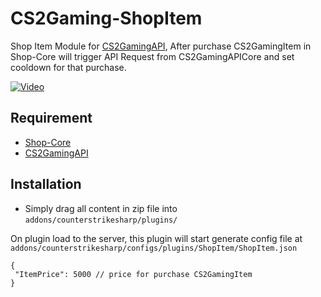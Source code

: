 # CS2Gaming-ShopItem
 Shop Item Module for [CS2GamingAPI](https://github.com/oylsister/CS2GamingAPI/), After purchase CS2GamingItem in Shop-Core will trigger API Request from CS2GamingAPICore and set cooldown for that purchase.

[![Video](https://img.youtube.com/vi/bJz9z3PU_Os/maxresdefault.jpg)](https://www.youtube.com/watch?v=bJz9z3PU_Os)

## Requirement
- [Shop-Core](https://github.com/Ganter1234/Shop-Core)
- [CS2GamingAPI](https://github.com/oylsister/CS2GamingAPI/)

## Installation
- Simply drag all content in zip file into ``addons/counterstrikesharp/plugins/``

 On plugin load to the server, this plugin will start generate config file at ``addons/counterstrikesharp/configs/plugins/ShopItem/ShopItem.json``
 ```jsonc
{
  "ItemPrice": 5000 // price for purchase CS2GamingItem
}
 ```
